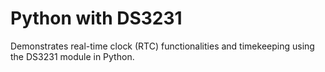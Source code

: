 # Python with DS3231
Demonstrates real-time clock (RTC) functionalities and timekeeping using the DS3231 module in Python.
